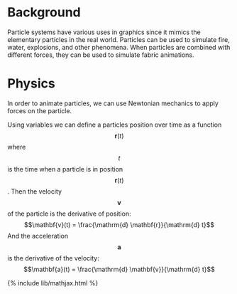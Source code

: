 # Background

Particle systems have various uses in graphics since it mimics the elementary particles in the real world. Particles can be used to simulate fire, water, explosions, and other phenomena. When particles are combined with different forces, they can be used to simulate fabric animations.

# Physics

In order to animate particles, we can use Newtonian mechanics to apply forces on the particle.

Using variables we can define a particles position over time as a function $$\mathbf{r}(t)$$ where $$t$$ is the time when a particle is in position $$\mathbf{r}(t)$$.
Then the velocity $$\mathbf{v}$$ of the particle is the derivative of position: $$\mathbf{v}(t) = \frac{\mathrm{d} \mathbf{r}}{\mathrm{d} t}$$
And the acceleration $$\mathbf{a}$$ is the derivative of the velocity: $$\mathbf{a}(t) = \frac{\mathrm{d} \mathbf{v}}{\mathrm{d} t}$$


{% include lib/mathjax.html %}
